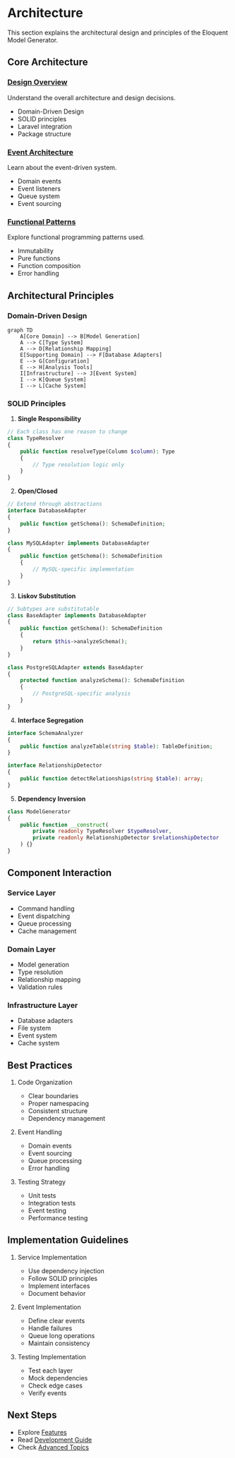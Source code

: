 # Architecture

This section explains the architectural design and principles of the Eloquent Model Generator.

## Core Architecture

### [Design Overview](./design.md)
Understand the overall architecture and design decisions.
- Domain-Driven Design
- SOLID principles
- Laravel integration
- Package structure

### [Event Architecture](./event-architecture.md)
Learn about the event-driven system.
- Domain events
- Event listeners
- Queue system
- Event sourcing

### [Functional Patterns](./functional-patterns.md)
Explore functional programming patterns used.
- Immutability
- Pure functions
- Function composition
- Error handling

## Architectural Principles

### Domain-Driven Design
```mermaid
graph TD
    A[Core Domain] --> B[Model Generation]
    A --> C[Type System]
    A --> D[Relationship Mapping]
    E[Supporting Domain] --> F[Database Adapters]
    E --> G[Configuration]
    E --> H[Analysis Tools]
    I[Infrastructure] --> J[Event System]
    I --> K[Queue System]
    I --> L[Cache System]
```

### SOLID Principles

1. **Single Responsibility**
```php
// Each class has one reason to change
class TypeResolver
{
    public function resolveType(Column $column): Type
    {
        // Type resolution logic only
    }
}
```

2. **Open/Closed**
```php
// Extend through abstractions
interface DatabaseAdapter
{
    public function getSchema(): SchemaDefinition;
}

class MySQLAdapter implements DatabaseAdapter
{
    public function getSchema(): SchemaDefinition
    {
        // MySQL-specific implementation
    }
}
```

3. **Liskov Substitution**
```php
// Subtypes are substitutable
class BaseAdapter implements DatabaseAdapter
{
    public function getSchema(): SchemaDefinition
    {
        return $this->analyzeSchema();
    }
}

class PostgreSQLAdapter extends BaseAdapter
{
    protected function analyzeSchema(): SchemaDefinition
    {
        // PostgreSQL-specific analysis
    }
}
```

4. **Interface Segregation**
```php
interface SchemaAnalyzer
{
    public function analyzeTable(string $table): TableDefinition;
}

interface RelationshipDetector
{
    public function detectRelationships(string $table): array;
}
```

5. **Dependency Inversion**
```php
class ModelGenerator
{
    public function __construct(
        private readonly TypeResolver $typeResolver,
        private readonly RelationshipDetector $relationshipDetector
    ) {}
}
```

## Component Interaction

### Service Layer
- Command handling
- Event dispatching
- Queue processing
- Cache management

### Domain Layer
- Model generation
- Type resolution
- Relationship mapping
- Validation rules

### Infrastructure Layer
- Database adapters
- File system
- Event system
- Cache system

## Best Practices

1. Code Organization
   - Clear boundaries
   - Proper namespacing
   - Consistent structure
   - Dependency management

2. Event Handling
   - Domain events
   - Event sourcing
   - Queue processing
   - Error handling

3. Testing Strategy
   - Unit tests
   - Integration tests
   - Event testing
   - Performance testing

## Implementation Guidelines

1. Service Implementation
   - Use dependency injection
   - Follow SOLID principles
   - Implement interfaces
   - Document behavior

2. Event Implementation
   - Define clear events
   - Handle failures
   - Queue long operations
   - Maintain consistency

3. Testing Implementation
   - Test each layer
   - Mock dependencies
   - Check edge cases
   - Verify events

## Next Steps

- Explore [Features](../features/index.md)
- Read [Development Guide](../development/index.md)
- Check [Advanced Topics](../advanced/index.md)
